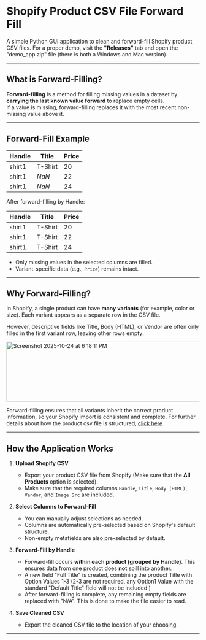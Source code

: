 # Shopify Product CSV File Forward Fill

A simple Python GUI application to clean and forward-fill Shopify product CSV files. For a proper demo, visit the **"Releases"** tab and open the "demo_app.zip" file (there is both a Windows and Mac version).

---
## What is Forward-Filling?

**Forward-filling** is a method for filling missing values in a dataset by **carrying the last known value forward** to replace empty cells.  
If a value is missing, forward-filling replaces it with the most recent non-missing value above it.

---
## Forward-Fill Example

| Handle  | Title       | Price |
|---------|------------|-------|
| shirt1  | T-Shirt    | 20    |
| shirt1  | *NaN*      | 22    |
| shirt1  | *NaN*      | 24    |

After forward-filling by Handle:

| Handle  | Title       | Price |
|---------|------------|-------|
| shirt1  | T-Shirt    | 20    |
| shirt1  | T-Shirt    | 22    |
| shirt1  | T-Shirt    | 24    |

- Only missing values in the selected columns are filled.  
- Variant-specific data (e.g., `Price`) remains intact.  

---

## Why Forward-Filling?

In Shopify, a single product can have **many variants** (for example, color or size). Each variant appears as a separate row in the CSV file.  

However, descriptive fields like Title, Body (HTML), or Vendor are often only filled in the first variant row, leaving other rows empty:

<img width="937" height="156" alt="Screenshot 2025-10-24 at 6 18 11 PM" src="https://github.com/user-attachments/assets/a9f080a5-2638-44c5-97f7-52ecee8bf723" />

Forward-filling ensures that all variants inherit the correct product information, so your Shopify import is consistent and complete. For further details about how the product csv file is structured, [click here](https://help.shopify.com/en/manual/products/import-export/using-csv)


---

## How the Application Works

1. **Upload Shopify CSV**
   - Export your product CSV file from Shopify (Make sure that the **All Products** option is selected).  
   - Make sure that the required columns `Handle`, `Title`, `Body (HTML)`, `Vendor`, and `Image Src` are included.

2. **Select Columns to Forward-Fill**
   - You can manually adjust selections as needed.
   - Columns are automatically pre-selected based on Shopify's default structure.  
   - Non-empty metafields are also pre-selected by default.  

3. **Forward-Fill by Handle**
   - Forward-fill occurs **within each product (grouped by Handle)**. This ensures data from one product does **not** spill into another.
   - A new field "Full Title" is created, combining the product Title with Option Values 1-3 (2-3 are not required, any Option1 Value with the standard "Default Title" field will not be included )
   - After forward-filling is complete, any remaining empty fields are replaced with "N/A". This is done to make the file easier to read.
     
4. **Save Cleaned CSV**
   - Export the cleaned CSV file to the location of your choosing.

---
